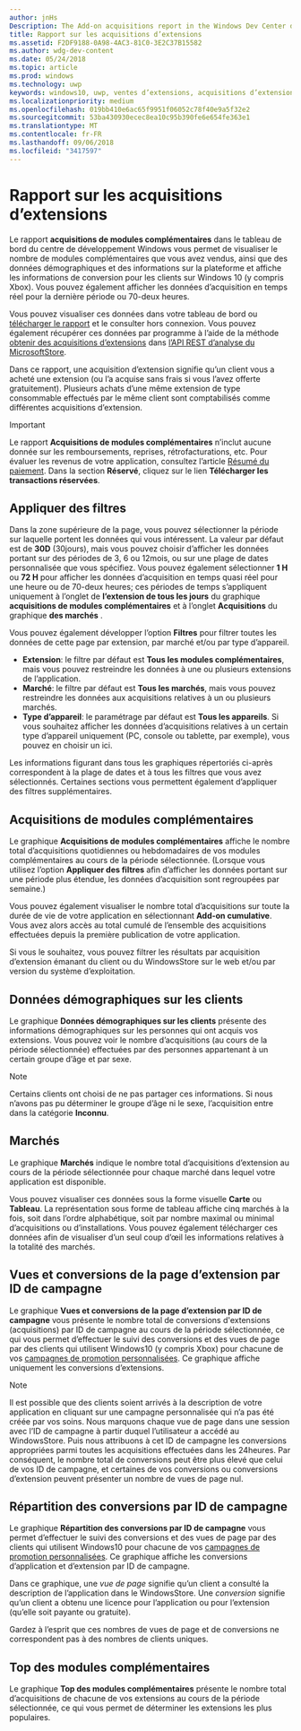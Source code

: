 ```yaml
---
author: jnHs
Description: The Add-on acquisitions report in the Windows Dev Center dashboard lets you see how many add-ons you've sold, along with demographic and platform details.
title: Rapport sur les acquisitions d’extensions
ms.assetid: F2DF9188-0A98-4AC3-81C0-3E2C37B15582
ms.author: wdg-dev-content
ms.date: 05/24/2018
ms.topic: article
ms.prod: windows
ms.technology: uwp
keywords: windows10, uwp, ventes d’extensions, acquisitions d’extensions, produits in-app, extensions
ms.localizationpriority: medium
ms.openlocfilehash: 019bb410e6ac65f9951f06052c78f40e9a5f32e2
ms.sourcegitcommit: 53ba430930ecec8ea10c95b390fe6e654fe363e1
ms.translationtype: MT
ms.contentlocale: fr-FR
ms.lasthandoff: 09/06/2018
ms.locfileid: "3417597"
---
```

# <a name="add-on-acquisitions-report"></a>Rapport sur les acquisitions d’extensions


Le rapport **acquisitions de modules complémentaires** dans le tableau de bord du centre de développement Windows vous permet de visualiser le nombre de modules complémentaires que vous avez vendus, ainsi que des données démographiques et des informations sur la plateforme et affiche les informations de conversion pour les clients sur Windows 10 (y compris Xbox). Vous pouvez également afficher les données d’acquisition en temps réel pour la dernière période ou 70-deux heures.

Vous pouvez visualiser ces données dans votre tableau de bord ou [télécharger le rapport](download-analytic-reports.md) et le consulter hors connexion. Vous pouvez également récupérer ces données par programme à l’aide de la méthode [obtenir des acquisitions d’extensions](../monetize/get-in-app-acquisitions.md) dans [l’API REST d’analyse du MicrosoftStore](../monetize/access-analytics-data-using-windows-store-services.md).

Dans ce rapport, une acquisition d’extension signifie qu’un client vous a acheté une extension (ou l’a acquise sans frais si vous l’avez offerte gratuitement). Plusieurs achats d’une même extension de type consommable effectués par le même client sont comptabilisés comme différentes acquisitions d’extension.

> [!IMPORTANT]
> Le rapport **Acquisitions de modules complémentaires** n’inclut aucune donnée sur les remboursements, reprises, rétrofacturations, etc. Pour évaluer les revenus de votre application, consultez l’article [Résumé du paiement](payout-summary.md). Dans la section **Réservé**, cliquez sur le lien **Télécharger les transactions réservées**.


## <a name="apply-filters"></a>Appliquer des filtres

Dans la zone supérieure de la page, vous pouvez sélectionner la période sur laquelle portent les données qui vous intéressent. La valeur par défaut est de **30D** (30jours), mais vous pouvez choisir d’afficher les données portant sur des périodes de 3, 6 ou 12mois, ou sur une plage de dates personnalisée que vous spécifiez. Vous pouvez également sélectionner **1 H** ou **72 H** pour afficher les données d’acquisition en temps quasi réel pour une heure ou de 70-deux heures; ces périodes de temps s’appliquent uniquement à l’onglet de **l’extension de tous les jours** du graphique **acquisitions de modules complémentaires** et à l’onglet **Acquisitions** du graphique **des marchés** . 

Vous pouvez également développer l’option **Filtres** pour filtrer toutes les données de cette page par extension, par marché et/ou par type d’appareil.

-   **Extension**: le filtre par défaut est **Tous les modules complémentaires**, mais vous pouvez restreindre les données à une ou plusieurs extensions de l’application.
-   **Marché**: le filtre par défaut est **Tous les marchés**, mais vous pouvez restreindre les données aux acquisitions relatives à un ou plusieurs marchés.
-   **Type d’appareil**: le paramétrage par défaut est **Tous les appareils**. Si vous souhaitez afficher les données d’acquisitions relatives à un certain type d’appareil uniquement (PC, console ou tablette, par exemple), vous pouvez en choisir un ici.

Les informations figurant dans tous les graphiques répertoriés ci-après correspondent à la plage de dates et à tous les filtres que vous avez sélectionnés. Certaines sections vous permettent également d’appliquer des filtres supplémentaires.


## <a name="add-on-acquisitions"></a>Acquisitions de modules complémentaires

Le graphique **Acquisitions de modules complémentaires** affiche le nombre total d’acquisitions quotidiennes ou hebdomadaires de vos modules complémentaires au cours de la période sélectionnée. (Lorsque vous utilisez l’option **Appliquer des filtres** afin d’afficher les données portant sur une période plus étendue, les données d’acquisition sont regroupées par semaine.)

Vous pouvez également visualiser le nombre total d’acquisitions sur toute la durée de vie de votre application en sélectionnant **Add-on cumulative**. Vous avez alors accès au total cumulé de l’ensemble des acquisitions effectuées depuis la première publication de votre application.

Si vous le souhaitez, vous pouvez filtrer les résultats par acquisition d’extension émanant du client ou du WindowsStore sur le web et/ou par version du système d’exploitation.


## <a name="customer-demographic"></a>Données démographiques sur les clients

Le graphique **Données démographiques sur les clients** présente des informations démographiques sur les personnes qui ont acquis vos extensions. Vous pouvez voir le nombre d’acquisitions (au cours de la période sélectionnée) effectuées par des personnes appartenant à un certain groupe d’âge et par sexe.

> [!NOTE]
> Certains clients ont choisi de ne pas partager ces informations. Si nous n’avons pas pu déterminer le groupe d’âge ni le sexe, l’acquisition entre dans la catégorie **Inconnu**.


## <a name="markets"></a>Marchés

Le graphique **Marchés** indique le nombre total d’acquisitions d’extension au cours de la période sélectionnée pour chaque marché dans lequel votre application est disponible. 

Vous pouvez visualiser ces données sous la forme visuelle **Carte** ou **Tableau**. La représentation sous forme de tableau affiche cinq marchés à la fois, soit dans l’ordre alphabétique, soit par nombre maximal ou minimal d’acquisitions ou d’installations. Vous pouvez également télécharger ces données afin de visualiser d’un seul coup d’œil les informations relatives à la totalité des marchés.


## <a name="add-on-page-views-and-conversions-by-campaign-id"></a>Vues et conversions de la page d’extension par ID de campagne

Le graphique **Vues et conversions de la page d’extension par ID de campagne** vous présente le nombre total de conversions d'extensions (acquisitions) par ID de campagne au cours de la période sélectionnée, ce qui vous permet d’effectuer le suivi des conversions et des vues de page par des clients qui utilisent Windows10 (y compris Xbox) pour chacune de vos [campagnes de promotion personnalisées](create-a-custom-app-promotion-campaign.md). Ce graphique affiche uniquement les conversions d’extensions.

> [!NOTE]
> Il est possible que des clients soient arrivés à la description de votre application en cliquant sur une campagne personnalisée qui n’a pas été créée par vos soins. Nous marquons chaque vue de page dans une session avec l’ID de campagne à partir duquel l’utilisateur a accédé au WindowsStore. Puis nous attribuons à cet ID de campagne les conversions appropriées parmi toutes les acquisitions effectuées dans les 24heures. Par conséquent, le nombre total de conversions peut être plus élevé que celui de vos ID de campagne, et certaines de vos conversions ou conversions d’extension peuvent présenter un nombre de vues de page nul. 


## <a name="conversions-breakdown-by-campaign-id"></a>Répartition des conversions par ID de campagne

Le graphique **Répartition des conversions par ID de campagne** vous permet d’effectuer le suivi des conversions et des vues de page par des clients qui utilisent Windows10 pour chacune de vos [campagnes de promotion personnalisées](create-a-custom-app-promotion-campaign.md). Ce graphique affiche les conversions d’application et d’extension par ID de campagne.

Dans ce graphique, une *vue de page* signifie qu’un client a consulté la description de l’application dans le WindowsStore. Une *conversion* signifie qu’un client a obtenu une licence pour l’application ou pour l’extension (qu’elle soit payante ou gratuite).

Gardez à l’esprit que ces nombres de vues de page et de conversions ne correspondent pas à des nombres de clients uniques. 


## <a name="top-add-ons"></a>Top des modules complémentaires

Le graphique **Top des modules complémentaires** présente le nombre total d’acquisitions de chacune de vos extensions au cours de la période sélectionnée, ce qui vous permet de déterminer les extensions les plus populaires. 



 

 
